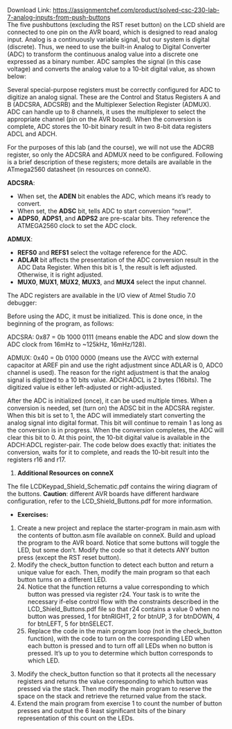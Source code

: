 Download Link: https://assignmentchef.com/product/solved-csc-230-lab-7-analog-inputs-from-push-buttons
<br>
The five pushbuttons (excluding the RST reset button) on the LCD shield are connected to one pin on the AVR board, which is designed to read analog input. Analog is a continuously variable signal, but our system is digital (discrete). Thus, we need to use the built-in Analog to Digital Converter (ADC) to transform the continuous analog value into a discrete one expressed as a binary number. ADC samples the signal (in this case voltage) and converts the analog value to a 10-bit digital value, as shown below:

Several special-purpose registers must be correctly configured for ADC to digitize an analog signal. These are the Control and Status Registers A and B (ADCSRA, ADCSRB) and the Multiplexer Selection Register (ADMUX). ADC can handle up to 8 channels, it uses the multiplexer to select the appropriate channel (pin on the AVR board). When the conversion is complete, ADC stores the 10-bit binary result in two 8-bit data registers ADCL and ADCH.

For the purposes of this lab (and the course), we will not use the ADCRB register, so only the ADCSRA and ADMUX need to be configured. Following is a brief description of these registers; more details are available in the ATmega2560 datasheet (in resources on conneX).

<strong>ADCSRA</strong>:

<ul>

 <li>When set, the <strong>ADEN</strong> bit enables the ADC, which means it’s ready to convert.</li>

 <li>When set, the <strong>ADSC</strong> bit, tells ADC to start conversion “now!”.</li>

 <li><strong>ADPS0</strong>, <strong>ADPS1</strong>, and <strong>ADPS2</strong> are pre-scalar bits. They reference the ATMEGA2560 clock to set the ADC clock.</li>

</ul>

<strong>ADMUX</strong>:

<ul>

 <li><strong>REFS0</strong> and <strong>REFS1</strong> select the voltage reference for the ADC.</li>

 <li><strong>ADLAR</strong> bit affects the presentation of the ADC conversion result in the ADC Data Register. When this bit is 1, the result is left adjusted. Otherwise, it is right adjusted.</li>

 <li><strong>MUX0</strong>, <strong>MUX1</strong>, <strong>MUX2</strong>, <strong>MUX3</strong>, and <strong>MUX4</strong> select the input channel.</li>

</ul>

The ADC registers are available in the I/O view of Atmel Studio 7.0 debugger:

Before using the ADC, it must be initialized. This is done once, in the beginning of the program, as follows:

ADCSRA: 0x87 = 0b 1000 0111 (means enable the ADC and slow down the ADC clock from 16mHz to ~125kHz, 16mHz/128).

ADMUX: 0x40 = 0b 0100 0000 (means use the AVCC with external capacitor at AREF pin and use the right adjustment since ADLAR is 0, ADC0 channel is used). The reason for the right adjustment is that the analog signal is digitized to a 10 bits value. ADCH:ADCL is 2 bytes (16bits). The digitized value is either left-adjusted or right-adjusted.

After the ADC is initialized (once), it can be used multiple times. When a conversion is needed, set (turn on) the ADSC bit in the ADCSRA register. When this bit is set to 1, the ADC will immediately start converting the analog signal into digital format. This bit will continue to remain 1 as long as the conversion is in progress. When the conversion completes, the ADC will clear this bit to 0. At this point, the 10-bit digital value is available in the ADCH:ADCL register-pair. The code below does exactly that: initiates the conversion, waits for it to complete, and reads the 10-bit result into the registers r16 and r17.

<ol>

 <li><strong>Additional Resources on conneX </strong></li>

</ol>

The file LCDKeypad_Shield_Schematic.pdf contains the wiring diagram of the buttons. <strong>Caution</strong>: different AVR boards have different hardware configuration, refer to the LCD_Shield_Buttons.pdf for more information.

<ul>

 <li><strong>Exercises:</strong></li>

</ul>

<ol>

 <li>Create a new project and replace the starter-program in main.asm with the contents of button.asm file available on conneX. Build and upload the program to the AVR board. Notice that some buttons will toggle the LED, but some don’t. Modify the code so that it detects ANY button press (except the RST reset button).</li>

 <li>Modify the check_button function to detect each button and return a unique value for each. Then, modify the main program so that each button turns on a different LED.

  <ol start="24">

   <li>Notice that the function returns a value corresponding to which button was pressed via register r24. Your task is to write the necessary if-else control flow with the constraints described in the LCD_Shield_Buttons.pdf file so that r24 contains a value 0 when no button was pressed, 1 for btnRIGHT, 2 for btnUP, 3 for btnDOWN, 4 for btnLEFT, 5 for btnSELECT.</li>

   <li>Replace the code in the main program loop (not in the check_button function), with the code to turn on the corresponding LED when each button is pressed and to turn off all LEDs when no button is pressed. It’s up to you to determine which button corresponds to which LED.</li>

  </ol></li>

</ol>

<ol start="3">

 <li>Modify the check_button function so that it protects all the necessary registers and returns the value corresponding to which button was pressed via the stack. Then modify the main program to reserve the space on the stack and retrieve the returned value from the stack.</li>

 <li>Extend the main program from exercise 1 to count the number of button presses and output the 6 least significant bits of the binary representation of this count on the LEDs.</li>

</ol>

<strong> </strong>